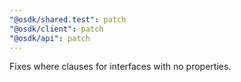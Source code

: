 ```yaml
---
"@osdk/shared.test": patch
"@osdk/client": patch
"@osdk/api": patch
---
```


Fixes where clauses for interfaces with no properties.
